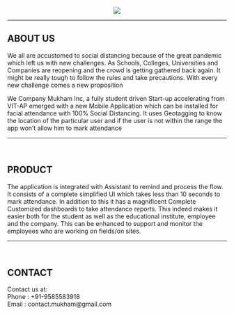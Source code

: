 <p align="center"><img src="https://user-images.githubusercontent.com/104255381/165057301-dc5c29c7-c2c6-456f-ab24-2446a281fb55.png"></img></p><hr>
<h2>ABOUT US</h2>
<p>We all are accustomed to social distancing because of the great pandemic which left us with new challenges. As Schools, Colleges, Universities and Companies are reopening and the crowd is getting gathered back again. It might be really tough to follow the rules and take precautions. With every new challenge comes a new proposition</p>
<p>We Company Mukham Inc, a fully student driven Start-up accelerating from VIT-AP emerged with a new Mobile Application which can be installed for facial attendance with 100% Social Distancing. It uses Geotagging to know the location of the particular user and if the user is not within the range the app won’t allow him to mark attendance</p>
<hr><br>
<h2>PRODUCT</h2>
<p>The application is integrated with Assistant to remind and process the flow. It consists of a complete simplified UI which takes less than 10 seconds to mark attendance. In addition to this it has a magnificent Complete Customized dashboards to take attendance reports. This indeed makes it easier both for the student as well as the educational institute, employee and the company. This can be enhanced to support and monitor the employees who are working on fields/on sites.</p>
<hr><br>
<h2>CONTACT</h2>
<p>Contact us at:<br>
Phone :  +91-9585583918 <br>
Email :  contact.mukham@gmail.com </p>
